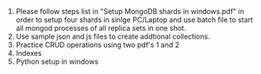 1. Please follow steps list in "Setup MongoDB shards in windows.pdf" in order to setup four shards in sinlge PC/Laptop
   and use batch file to start all mongod processes of all replica sets in one shot.
2. Use sample json and js files to create addtional collections.
3. Practice CRUD operations using two pdf's 1 and 2
4. Indexes
5. Python setup in windows
